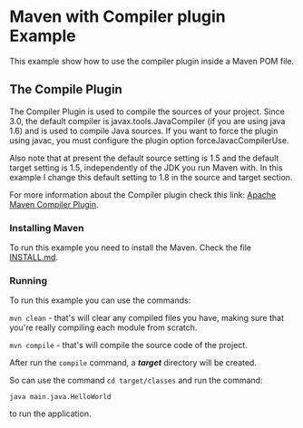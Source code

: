 # Maven with Compiler plugin Example

This example show how to use the compiler plugin inside a Maven POM file.

## The Compile Plugin

The Compiler Plugin is used to compile the sources of your project. Since 3.0, the default compiler is javax.tools.JavaCompiler (if you are using java 1.6) and is used to compile Java sources. If you want to force the plugin using javac, you must configure the plugin option forceJavacCompilerUse.

Also note that at present the default source setting is 1.5 and the default target setting is 1.5, independently of the JDK you run Maven with. In this example I change this default setting to 1.8 in the source and target section.

For more information about the Compiler plugin check this link: [Apache Maven Compiler Plugin](https://maven.apache.org/plugins/maven-compiler-plugin/).

### Installing Maven

To run this example you need to install the Maven. Check the file [INSTALL.md](../INSTALL.md).


### Running

To run this example you can use the commands:

`mvn clean` - that's will clear any compiled files you have,
making sure that you're really compiling each module from scratch.

`mvn compile` - that's will compile the source code of the project.

After run the `compile` command, a ***target*** directory will be created.

So can use the command `cd target/classes` and run the command:

```
java main.java.HelloWorld
```

to run the application.
